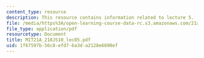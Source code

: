 ```yaml
---
content_type: resource
description: This resource contains information related to lecture 5.
file: /media/https%3A/open-learning-course-data-rc.s3.amazonaws.com/21a-218j-identity-and-difference-spring-2010/1f67597b56c8efd76a3da2128e6890ef_MIT21A_218JS10_lec05.pdf
file_type: application/pdf
resourcetype: Document
title: MIT21A_218JS10_lec05.pdf
uid: 1f67597b-56c8-efd7-6a3d-a2128e6890ef
---
```

